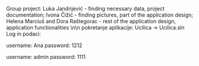 Group project:
Luka Jandrijević - finding necessary data, project documentation; 
Ivona Čižić - finding pictures, part of the application design; 
Helena Marciuš and Dora Raštegorac - rest of the application design, application functionalities
\n\n
pokretanje aplikacije: Ucilica -> Ucilica.sln
Log in podaci:

  username: Ana
  password: 1212
  
  username: admin
  password: 1111

